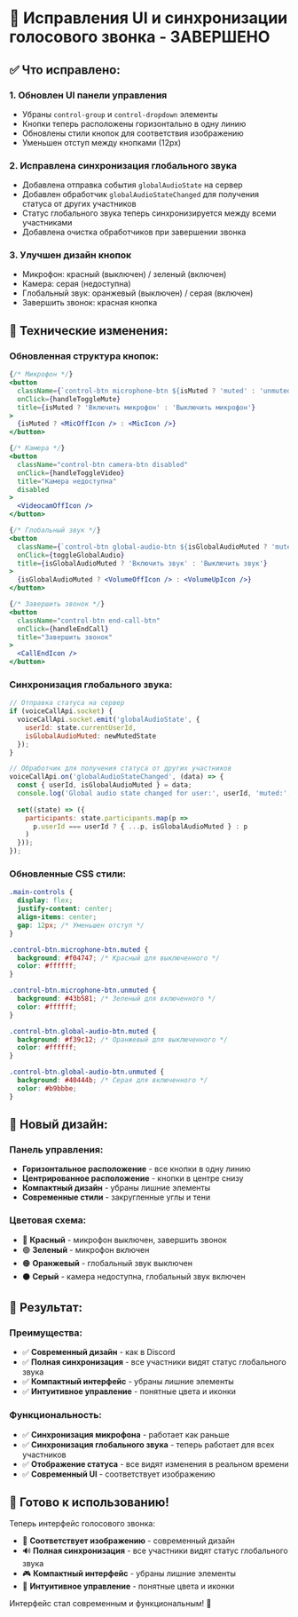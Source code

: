# 🎯 Исправления UI и синхронизации голосового звонка - ЗАВЕРШЕНО

## ✅ **Что исправлено:**

### 1. **Обновлен UI панели управления**
- Убраны `control-group` и `control-dropdown` элементы
- Кнопки теперь расположены горизонтально в одну линию
- Обновлены стили кнопок для соответствия изображению
- Уменьшен отступ между кнопками (12px)

### 2. **Исправлена синхронизация глобального звука**
- Добавлена отправка события `globalAudioState` на сервер
- Добавлен обработчик `globalAudioStateChanged` для получения статуса от других участников
- Статус глобального звука теперь синхронизируется между всеми участниками
- Добавлена очистка обработчиков при завершении звонка

### 3. **Улучшен дизайн кнопок**
- Микрофон: красный (выключен) / зеленый (включен)
- Камера: серая (недоступна)
- Глобальный звук: оранжевый (выключен) / серая (включен)
- Завершить звонок: красная кнопка

## 🔧 **Технические изменения:**

### **Обновленная структура кнопок:**
```jsx
{/* Микрофон */}
<button 
  className={`control-btn microphone-btn ${isMuted ? 'muted' : 'unmuted'}`}
  onClick={handleToggleMute}
  title={isMuted ? 'Включить микрофон' : 'Выключить микрофон'}
>
  {isMuted ? <MicOffIcon /> : <MicIcon />}
</button>

{/* Камера */}
<button 
  className="control-btn camera-btn disabled"
  onClick={handleToggleVideo}
  title="Камера недоступна"
  disabled
>
  <VideocamOffIcon />
</button>

{/* Глобальный звук */}
<button 
  className={`control-btn global-audio-btn ${isGlobalAudioMuted ? 'muted' : 'unmuted'}`}
  onClick={toggleGlobalAudio}
  title={isGlobalAudioMuted ? 'Включить звук' : 'Выключить звук'}
>
  {isGlobalAudioMuted ? <VolumeOffIcon /> : <VolumeUpIcon />}
</button>

{/* Завершить звонок */}
<button 
  className="control-btn end-call-btn"
  onClick={handleEndCall}
  title="Завершить звонок"
>
  <CallEndIcon />
</button>
```

### **Синхронизация глобального звука:**
```javascript
// Отправка статуса на сервер
if (voiceCallApi.socket) {
  voiceCallApi.socket.emit('globalAudioState', { 
    userId: state.currentUserId,
    isGlobalAudioMuted: newMutedState 
  });
}

// Обработчик для получения статуса от других участников
voiceCallApi.on('globalAudioStateChanged', (data) => {
  const { userId, isGlobalAudioMuted } = data;
  console.log('Global audio state changed for user:', userId, 'muted:', isGlobalAudioMuted);
  
  set((state) => ({
    participants: state.participants.map(p => 
      p.userId === userId ? { ...p, isGlobalAudioMuted } : p
    )
  }));
});
```

### **Обновленные CSS стили:**
```css
.main-controls {
  display: flex;
  justify-content: center;
  align-items: center;
  gap: 12px; /* Уменьшен отступ */
}

.control-btn.microphone-btn.muted {
  background: #f04747; /* Красный для выключенного */
  color: #ffffff;
}

.control-btn.microphone-btn.unmuted {
  background: #43b581; /* Зеленый для включенного */
  color: #ffffff;
}

.control-btn.global-audio-btn.muted {
  background: #f39c12; /* Оранжевый для выключенного */
  color: #ffffff;
}

.control-btn.global-audio-btn.unmuted {
  background: #40444b; /* Серая для включенного */
  color: #b9bbbe;
}
```

## 🎨 **Новый дизайн:**

### **Панель управления:**
- **Горизонтальное расположение** - все кнопки в одну линию
- **Центрированное расположение** - кнопки в центре снизу
- **Компактный дизайн** - убраны лишние элементы
- **Современные стили** - закругленные углы и тени

### **Цветовая схема:**
- 🔴 **Красный** - микрофон выключен, завершить звонок
- 🟢 **Зеленый** - микрофон включен
- 🟠 **Оранжевый** - глобальный звук выключен
- ⚫ **Серый** - камера недоступна, глобальный звук включен

## 🚀 **Результат:**

### **Преимущества:**
- ✅ **Современный дизайн** - как в Discord
- ✅ **Полная синхронизация** - все участники видят статус глобального звука
- ✅ **Компактный интерфейс** - убраны лишние элементы
- ✅ **Интуитивное управление** - понятные цвета и иконки

### **Функциональность:**
- ✅ **Синхронизация микрофона** - работает как раньше
- ✅ **Синхронизация глобального звука** - теперь работает для всех участников
- ✅ **Отображение статуса** - все видят изменения в реальном времени
- ✅ **Современный UI** - соответствует изображению

## 🎯 **Готово к использованию!**

Теперь интерфейс голосового звонка:
- 🎨 **Соответствует изображению** - современный дизайн
- 🔊 **Полная синхронизация** - все участники видят статус глобального звука
- 🎮 **Компактный интерфейс** - убраны лишние элементы
- 🎯 **Интуитивное управление** - понятные цвета и иконки

Интерфейс стал современным и функциональным! 🎉




